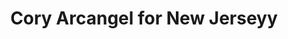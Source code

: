 ---
ee_id: '96'
site: '1'
type: '2'
url: 2010-057-cory-arcangel-for-new-jerseyy
title: Cory Arcangel for New Jerseyy
year: '2010'
display_year: '2010'
medium: Website
dims:
pitch: "​New Jerseyy website redesigned to look like the website of Pace Gallery"
ps:
live_url:
related:
youtube:
related_code:
imgs: new-jerseyy-2010-057-screen-shot-3-database-ih.jpg
subheading:
download:
add_credit:
commission:
layout: things-i-made
---